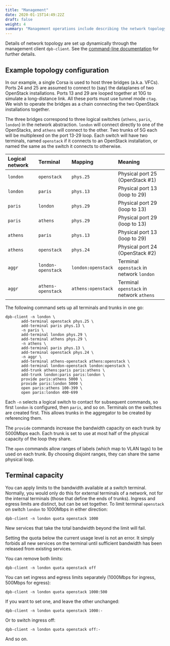 ```yaml
---
title: "Management"
date: 2020-01-15T14:49:22Z
draft: false
weight: 4
summary: "Management operations include describing the network topology to the broker.  The SSH client is used to configure network topology."
---
```



Details of network topology are set up dynamically through the management client `dpb-client`.  See the [command-line documentation](http://scc-forge.lancaster.ac.uk/javadoc/dataplanebroker-test/uk/ac/lancs/networks/apps/Commander-method-main/1java$lang$String) for further details.

## Example topology configuration

In our example, a single Corsa is used to host three bridges (a.k.a. VFCs).  Ports 24 and 25 are assumed to connect to (say) the dataplanes of two OpenStack installations.  Ports 13 and 29 are looped together at 10G to simulate a long-distance link.  All these ports must use tunnel mode `ctag`.  We wish to operate the bridges as a chain connecting the two OpenStack installations together.

The three bridges correspond to three logical switches (`athens`, `paris`, `london`) in the network abstraction.  `london` will connect directly to one of the OpenStacks, and `athens` will connect to the other.  Two trunks of 5G each will be multiplexed on the port 13-29 loop.  Each switch will have two terminals, named `openstack` if it connects to an OpenStack installation, or named the same as the switch it connects to otherwise.

| Logical network | Terminal | Mapping | Meaning |
| :- | :- | :- | :- |
| `london` | `openstack` | `phys.25` | Physical port 25 (OpenStack #1) |
| `london` | `paris` | `phys.13` | Physical port 13 (loop to 29) |
| `paris` | `london` | `phys.29` | Physical port 29 (loop to 13) |
| `paris` | `athens` | `phys.29` | Physical port 29 (loop to 13) |
| `athens` | `paris` | `phys.13` | Physical port 13 (loop to 29) |
| `athens` | `openstack` | `phys.24` | Physical port 24 (OpenStack #2) |
| `aggr` | `london-openstack` | `london:openstack` | Terminal `openstack` in network `london` |
| `aggr` | `athens-openstack` | `athens:openstack` | Terminal `openstack` in network `athens` |


The following command sets up all terminals and trunks in one go:

```
dpb-client -n london \
	   add-terminal openstack phys.25 \
	   add-terminal paris phys.13 \
	   -n paris \
	   add-terminal london phys.29 \
	   add-terminal athens phys.29 \
	   -n athens \
	   add-terminal paris phys.13 \
	   add-terminal openstack phys.24 \
	   -n aggr \
	   add-terminal athens-openstack athens:openstack \
	   add-terminal london-openstack london:openstack \
	   add-trunk athens:paris paris:athens \
	   add-trunk london:paris paris:london \
	   provide paris:athens 5000 \
	   provide paris:london 5000 \
	   open paris:athens 100-399 \
	   open paris:london 400-699
```

Each `-n` selects a logical switch to contact for subsequent commands, so first `london` is configured, then `paris`, and so on.  Terminals on the switches are created first.  This allows trunks in the aggregator to be created by referencing them.

The `provide` commands increase the bandwidth capacity on each trunk by 5000Mbps each.  Each trunk is set to use at most half of the physical capacity of the loop they share.

The `open` commands allow ranges of labels (which map to VLAN tags) to be used on each trunk.  By choosing disjoint ranges, they can share the same physical loop.

## Terminal capacity

You can apply limits to the bandwidth available at a switch terminal.  Normally, you would only do this for external terminals of a network, not for the internal terminals (those that define the ends of trunks).  Ingress and egress limits are distinct, but can be set together.  To limit terminal `openstack` on switch `london` to 1000Mbps in either direction:

```
dpb-client -n london quota openstack 1000
```

New services that take the total bandwidth beyond the limit will fail.

Setting the quota below the current usage level is not an error.  It simply forbids all new services on the terminal until sufficient bandwidth has been released from existing services.

You can remove both limits:

```
dpb-client -n london quota openstack off
```

You can set ingress and egress limits separately (1000Mbps for ingress, 500Mbps for egress):

```
dpb-client -n london quota openstack 1000:500
```

If you want to set one, and leave the other unchanged:

```
dpb-client -n london quota openstack 1000:-
```

Or to switch ingress off:

```
dpb-client -n london quota openstack off:-
```

And so on.
